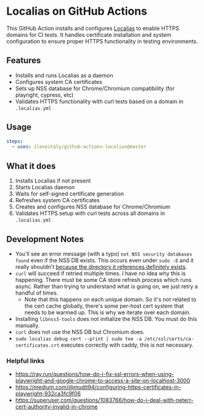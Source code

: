 # Localias on GitHub Actions

This GitHub Action installs and configures [Localias](https://github.com/peterldowns/localias) to enable HTTPS domains for CI tests. It handles certificate installation and system configuration to ensure proper HTTPS functionality in testing environments.

## Features

- Installs and runs Localias as a daemon
- Configures system CA certificates
- Sets up NSS database for Chrome/Chromium compatibility (for playright, cypress, etc)
- Validates HTTPS functionality with curl tests based on a domain in `.localias.yml`

## Usage


```yaml
steps:
  - uses: iloveitaly/github-actions-localias@master
```


## What it does

1. Installs Localias if not present
2. Starts Localias daemon
3. Waits for self-signed certificate generation
4. Refreshes system CA certificates
5. Creates and configures NSS database for Chrome/Chromium
6. Validates HTTPS setup with curl tests across all domains in `.localias.yml`


## Development Notes

* You'll see an error message (with a typo) `not NSS security databases found` even if the NSS DB exists. This occurs
  even under `sudo -E` and it really shouldn't [because the directory it references definitely exists](https://github.com/smallstep/truststore/blob/d71bcdef66e239112d877b3e531e1011795efdf7/truststore_nss.go#L16).
* `curl` will succeed if retried multiple times. I have no idea why this is happening. There must be some CA store refresh process which runs async. Rather than trying to understand what is going on, we just retry a handful of times.
  * Note that this happens on each unique domain. So it's not related to the cert cache globally, there's some per-host cert system that needs to be warmed up. This is why we iterate over each domain.
* Installing `libnss3-tools` does not initialize the NSS DB. You must do this manually.
* `curl` does not use the NSS DB but Chromium does.
* `sudo localias debug cert --print | sudo tee -a /etc/ssl/certs/ca-certificates.crt` executes correctly with caddy, this is not necessary.

### Helpful links

* https://ray.run/questions/how-do-i-fix-ssl-errors-when-using-playwright-and-google-chrome-to-access-a-site-on-localhost-3000
* https://medium.com/@mudit94/configuring-https-certificates-in-playwright-932ca3fc9f06
* https://superuser.com/questions/1083766/how-do-i-deal-with-neterr-cert-authority-invalid-in-chrome
